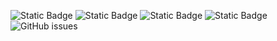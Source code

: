 ![Static Badge](https://img.shields.io/badge/blacklists-60-000000) ![Static Badge](https://img.shields.io/badge/blacklisted-3096116-cc0000) ![Static Badge](https://img.shields.io/badge/whitelisted-2244-00CC00) ![Static Badge](https://img.shields.io/badge/streaming_blacklist-28107-000000) ![GitHub issues](https://img.shields.io/github/issues/fabriziosalmi/blacklists)
